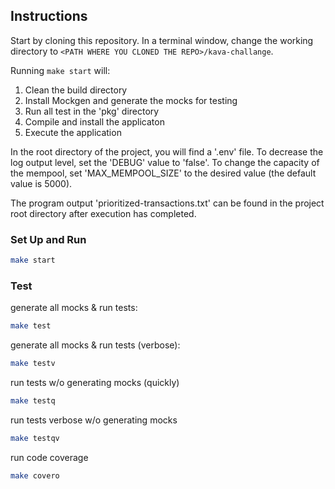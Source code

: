 ## Instructions 
Start by cloning this repository. 
In a terminal window, change the working directory to ```<PATH WHERE YOU CLONED THE REPO>/kava-challange```.

Running ```make start``` will:
1. Clean the build directory
2. Install Mockgen and generate the mocks for testing
3. Run all test in the 'pkg' directory
4. Compile and install the applicaton
5. Execute the application

In the root directory of the project, you will find a '.env' file. To decrease the log output level, set the 'DEBUG' value to 'false'. To change the capacity of the mempool, set 'MAX_MEMPOOL_SIZE' to the desired value (the default value is 5000).

The program output 'prioritized-transactions.txt' can be found in the project root directory after execution has completed.

### Set Up and Run
```bash
make start
```
### Test
generate all mocks & run tests:
```bash
make test
```
generate all mocks & run tests (verbose):
 ```bash
 make testv
 ````
run tests w/o generating mocks (quickly)
```bash
make testq
````
run tests verbose w/o generating mocks
```bash
make testqv
```
run code coverage
```bash
make covero
```


